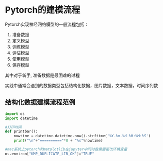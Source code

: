 # Pytorch的建模流程

Pytorch实现神经网络模型的一般流程包括：
1. 准备数据
2. 定义模型
3. 训练模型
4. 评估模型
5. 使用模型
6. 保存模型

其中对于新手, 准备数据是最困难的过程  

实践中通常会遇到的数据类型包括结构化数据，图片数据，文本数据，时间序列数  

## 结构化数据建模流程范例


```py
import os
import datetime

#打印时间
def printbar():
    nowtime = datetime.datetime.now().strftime('%Y-%m-%d %H:%M:%S')
    print("\n"+"=========="*8 + "%s"%nowtime)

#mac系统上pytorch和matplotlib在jupyter中同时跑需要更改环境变量
os.environ["KMP_DUPLICATE_LIB_OK"]="TRUE" 
```